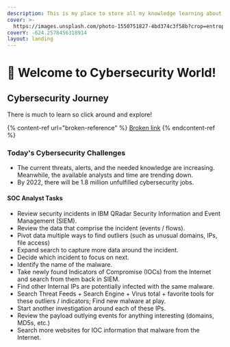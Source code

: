 ```yaml
---
description: This is my place to store all my knowledge learning about cybersecurity.
cover: >-
  https://images.unsplash.com/photo-1550751827-4bd374c3f58b?crop=entropy&cs=tinysrgb&fm=jpg&ixid=MnwxOTcwMjR8MHwxfHNlYXJjaHw0fHxzZWN1cml0eXxlbnwwfHx8fDE2NjE5ODk3Mzk&ixlib=rb-1.2.1&q=80
coverY: -624.2578456318914
layout: landing
---
```


# 💭 Welcome to Cybersecurity World!

## Cybersecurity Journey

There is much to learn so click around and explore!

{% content-ref url="broken-reference" %}
[Broken link](broken-reference)
{% endcontent-ref %}

### Today's Cybersecurity Challenges

* The current threats, alerts, and the needed knowledge are increasing. Meanwhile, the available analysts and time are trending down.
* By 2022, there will be 1.8 million unfulfilled cybersecurity jobs.

#### SOC Analyst Tasks

* Review security incidents in IBM QRadar Security Information and Event Management (SIEM).
* Review the data that comprise the incident (events / flows).
* Pivot data multiple ways to find outliers (such as unusual domains, IPs, file access)
* Expand search to capture more data around the incident.
* Decide which incident to focus on next.
* Identify the name of the malware.
* Take newly found Indicators of Compromise (IOCs) from the Internet and search from them back in SIEM.
* Find other Internal IPs are potentially infected with the same malware.
* Search Threat Feeds + Search Engine + Virus total + favorite tools for these outliers / indicators; Find new malware at play.
* Start another investigation around each of these IPs.
* Review the payload outlying events for anything interesting (domains, MD5s, etc.)
* Search more websites for IOC information that malware from the Internet.
